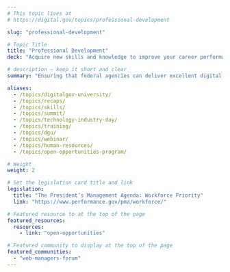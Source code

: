 ```yaml
---
# This topic lives at
# https://digital.gov/topics/professional-development

slug: "professional-development"

# Topic Title
title: "Professional Development"
deck: "Acquire new skills and knowledge to improve your career performance and reach  your professional goals."

# description — keep it short and clear
summary: "Ensuring that federal agencies can deliver excellent digital services requires an engaged and well-trained workforce. While core competencies in collaboration, communication, and leadership remain vital, additional skills like data analysis, cybersecurity, and digital fluency are becoming increasingly in-demand. Creating an intentional professional development plan for yourself or your team ensures that we can deliver cutting-edge solutions."

aliases:
  - /topics/digitalgov-university/
  - /topics/recaps/
  - /topics/skills/
  - /topics/summit/
  - /topics/technology-industry-day/
  - /topics/training/
  - /topics/dgu/
  - /topics/webinar/
  - /topics/human-resources/
  - /topics/open-opportunities-program/

# Weight
weight: 2

# Set the legislation card title and link
legislation:
  title: "The President’s Management Agenda: Workforce Priority"
  link: "https://www.performance.gov/pma/workforce/"

# Featured resource to at the top of the page
featured_resources:
  resources:
    - link: "open-opportunities"

# Featured community to display at the top of the page
featured_communities:
  - "web-managers-forum"
---
```

